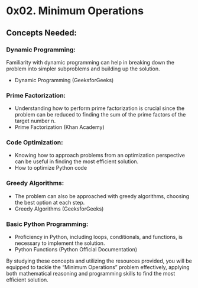 # 0x02. Minimum Operations

## Concepts Needed:

### Dynamic Programming:

Familiarity with dynamic programming can help in breaking down the problem into simpler subproblems and building up the solution.
* Dynamic Programming (GeeksforGeeks)

###  Prime Factorization:
* Understanding how to perform prime factorization is crucial since the problem can be reduced to finding the sum of the prime factors of the target number n.
* Prime Factorization (Khan Academy)

### Code Optimization:

* Knowing how to approach problems from an optimization perspective can be useful in finding the most efficient solution.
* How to optimize Python code

### Greedy Algorithms:

* The problem can also be approached with greedy algorithms, choosing the best option at each step.
* Greedy Algorithms (GeeksforGeeks)

### Basic Python Programming:
* Proficiency in Python, including loops, conditionals, and functions, is necessary to implement the solution.
* Python Functions (Python Official Documentation)

By studying these concepts and utilizing the resources provided, you will be equipped to tackle the “Minimum Operations” problem effectively, applying both mathematical reasoning and programming skills to find the most efficient solution.
